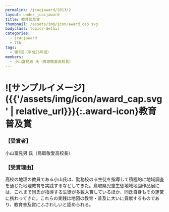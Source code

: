 ```yaml
---
permalink: /jcacjaward/2013/2
layout: under_jcacjaward
title: 教育普及賞
thumbnail: /assets/img/icon/award_cap.svg
bodyclass: topics-detail
categories:
  - jcacjaward
  - 7th
tags:
  - 第7回（平成25年度）
members:
  - 小山富見男 氏（鳥取敬愛高校長）
---
```


# ![サンプルイメージ]({{'/assets/img/icon/award_cap.svg' | relative_url}}){:.award-icon}教育普及賞

### 【受賞者】

小山富見男 氏（鳥取敬愛高校長）

### 【受賞理由】

高校の地理の教員である小山氏は、勤務校のる生徒を指導して積極的に地域調査を通じた地理教育を実践するなどしてきた。鳥取県児童生徒地域地図作品展には、これまで同氏が指導する生徒が多数入賞しているほか、同氏自身もその運営に携わってきた。これらの実践は地図の教育・普及に大いに貢献するものであり、教育普及賞にふさわしいと認められる。
